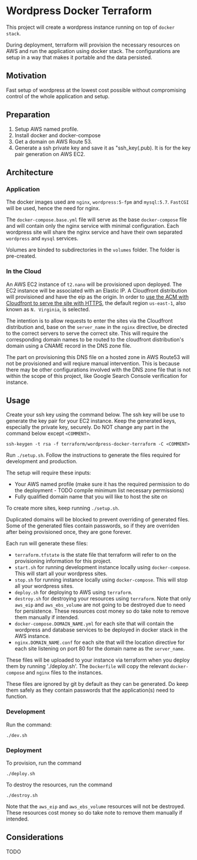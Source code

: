 # Wordpress Docker Terraform

This project will create a wordpress instance running on top of `docker stack`.

During deployment, terraform will provision the necessary resources on AWS and run the application using docker stack. The configurations are setup in a way that makes it portable and the data  persisted.

## Motivation

Fast setup of wordpress at the lowest cost possible without compromising control of the whole application and setup.

## Preparation

1. Setup AWS named profile.
2. Install docker and docker-compose
3. Get a domain on AWS Route 53.
4. Generate a ssh private key and save it as "ssh_key(.pub). It is for the key pair generation on AWS EC2.

## Architecture

### Application

The docker images used are `nginx`, `wordpress:5-fpm` and `mysql:5.7`. `FastCGI` will be used, hence the need for nginx.

The `docker-compose.base.yml` file will serve as the base `docker-compose` file and will contain only the nginx service with minimal configuration. Each wordpress site will share the nginx service and have their own separated `wordpress` and `mysql` services.

Volumes are binded to subdirectories in the `volumes` folder. The folder is pre-created.

### In the Cloud

An AWS EC2 instance of `t2.nano` will be provisioned upon deployed. The EC2 instance will be associated with an Elastic IP.
A Cloudfront distribution will provisioned and have the eip as the origin.
In order to [use the ACM with Cloudfront to serve the site with HTTPS](https://docs.aws.amazon.com/AmazonCloudFront/latest/DeveloperGuide/cnames-and-https-requirements.html#https-requirements-aws-region), the default region `us-east-1`, also known as `N. Virginia`, is selected.

The intention is to allow requests to enter the sites via the Cloudfront distribution and, base on the `server_name` in the `nginx` directive, be directed to the correct servers to serve the correct site. This will require the corresponding domain names to be routed to the cloudfront distribution's domain using a CNAME record in the DNS zone file.

The part on provisioning this DNS file on a hosted zone in AWS Route53 will not be provisioned and will reqiure manual intervention. This is because there may be other configurations involved with the DNS zone file that is not within the scope of this project, like Google Search Console verification for instance.

## Usage

Create your ssh key using the command below. The ssh key will be use to generate the key pair for your EC2 instance. Keep the generated keys, especially the private key, securely. Do NOT change any part in the command below except `<COMMENT>`.
```
ssh-keygen -t rsa -f terraform/wordpress-docker-terraform -C <COMMENT>
```

Run `./setup.sh`. Follow the instructions to generate the files required for development and production.

The setup will require these inputs:
* Your AWS named profile (make sure it has the required permission to do the deployment - TODO compile minimum list necessary permissions)
* Fully qualified domain name that you will like to host the site on

To create more sites, keep running `./setup.sh`.

Duplicated domains will be blocked to prevent overriding of generated files. Some of the generated files contain passwords, so if they are overriden after being provisioned once, they are gone forever.

Each run will generate these files:
* `terraform.tfstate` is the state file that terraform will refer to on the provisioning information for this project.
* `start.sh` for running development instance locally using `docker-compose`. This will start all your wordpress sites.
* `stop.sh` for running instance locally using `docker-compose`. This will stop all your wordpress sites.
* `deploy.sh` for deploying to AWS using `terraform`.
* `destroy.sh` for destroying your resources using `terraform`. Note that only `aws_eip` and `aws_ebs_volume` are not going to be destroyed due to need for persistence. These resources cost money so do take note to remove them manually if intended.
* `docker-compose.DOMAIN_NAME.yml` for each site that will contain the wordpress and database services to be deployed in docker stack in the AWS instance.
* `nginx.DOMAIN_NAME.conf` for each site that will the location directive for each site listening on port 80 for the domain name as the `server_name`.

These files will be uploaded to your instance via terraform when you deploy them by running './deploy.sh'. The `Dockerfile` will copy the relevant `docker-compose` and `nginx` files to the instances.

These files are ignored by git by default as they can be generated. Do keep them safely as they contain passwords that the application(s) need to function.

### Development

Run the command:
```
./dev.sh
```

### Deployment

To provision, run the command
```
./deploy.sh
```

To destroy the resources, run the command
```
./destroy.sh
```
Note that the `aws_eip` and `aws_ebs_volume` resources will not be destroyed. These resources cost money so do take note to remove them manually if intended.

## Considerations

TODO
